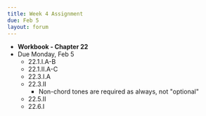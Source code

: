 ```yaml
---
title: Week 4 Assignment
due: Feb 5
layout: forum
---
```


- **Workbook - Chapter 22**
- Due Monday, Feb 5
    - 22.1.I.A-B
    - 22.1.II.A-C
    - 22.3.I.A
    - 22.3.II
        - Non-chord tones are required as always, not "optional"
    - 22.5.II
    - 22.6.I